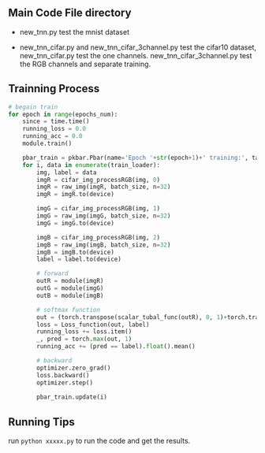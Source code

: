 ## Main Code File directory 
* new_tnn.py
  test the mnist dataset

* new_tnn_cifar.py and new_tnn_cifar_3channel.py
  test the cifar10 dataset, new_tnn_cifar.py test the one channels. new_tnn_cifar_3channel.py test the RGB channels and separate training.


## Trainning Process
```python 
# begain train
for epoch in range(epochs_num):
    since = time.time()
    running_loss = 0.0
    running_acc = 0.0
    module.train()

    pbar_train = pkbar.Pbar(name='Epoch '+str(epoch+1)+' training:', target=50000/batch_size)
    for i, data in enumerate(train_loader):
        img, label = data
        imgR = cifar_img_processRGB(img, 0)
        imgR = raw_img(imgR, batch_size, n=32)
        imgR = imgR.to(device)

        imgG = cifar_img_processRGB(img, 1)
        imgG = raw_img(imgG, batch_size, n=32)
        imgG = imgG.to(device)

        imgB = cifar_img_processRGB(img, 2)
        imgB = raw_img(imgB, batch_size, n=32)
        imgB = imgB.to(device)
        label = label.to(device)

        # forward
        outR = module(imgR)
        outG = module(imgG)
        outB = module(imgB)

        # softmax function
        out = (torch.transpose(scalar_tubal_func(outR), 0, 1)+torch.transpose(scalar_tubal_func(outG), 0, 1)+torch.transpose(scalar_tubal_func(outB), 0, 1))/3
        loss = Loss_function(out, label)
        running_loss += loss.item()
        _, pred = torch.max(out, 1)
        running_acc += (pred == label).float().mean()

        # backward
        optimizer.zero_grad()
        loss.backward()
        optimizer.step()
        
        pbar_train.update(i)
```
## Running Tips
run `python xxxxx.py` to run the code and get the results.
